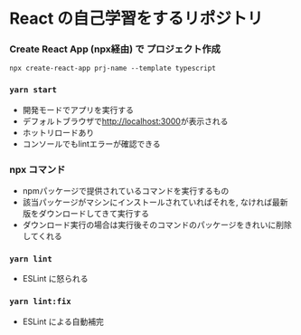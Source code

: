 # React の自己学習をするリポジトリ
### Create React App (npx経由) で プロジェクト作成
```
npx create-react-app prj-name --template typescript
```
### `yarn start`
* 開発モードでアプリを実行する
* デフォルトブラウザで[http://localhost:3000](http://localhost:3000)が表示される
* ホットリロードあり
* コンソールでもlintエラーが確認できる

### npx コマンド
* npmパッケージで提供されているコマンドを実行するもの
* 該当パッケージがマシンにインストールされていればそれを, なければ最新版をダウンロードしてきて実行する
* ダウンロード実行の場合は実行後そのコマンドのパッケージをきれいに削除してくれる

### `yarn lint`
* ESLint に怒られる

### `yarn lint:fix`
* ESLint による自動補完
